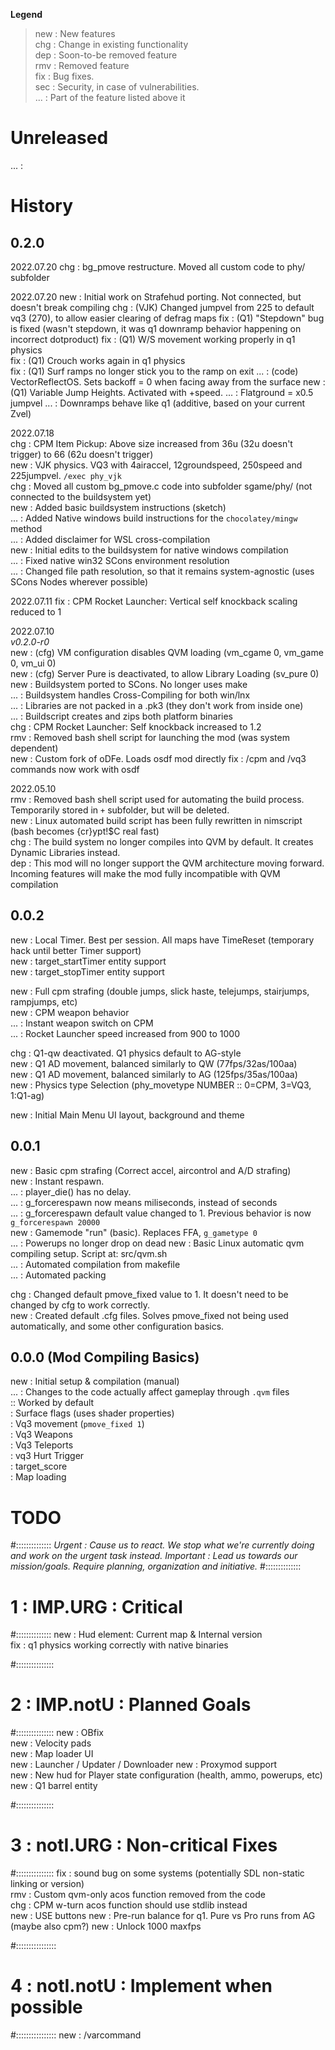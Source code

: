 **Legend**
> new : New features  
> chg : Change in existing functionality  
> dep : Soon-to-be removed feature  
> rmv : Removed feature  
> fix : Bug fixes.  
> sec : Security, in case of vulnerabilities.  
> ... : Part of the feature listed above it

# Unreleased
... :  

# History
## 0.2.0
2022.07.20
chg : bg_pmove restructure. Moved all custom code to phy/ subfolder

2022.07.20
new : Initial work on Strafehud porting. Not connected, but doesn't break compiling
chg : (VJK) Changed jumpvel from 225 to default vq3 (270), to allow easier clearing of defrag maps
fix : (Q1) "Stepdown" bug is fixed (wasn't stepdown, it was q1 downramp behavior happening on incorrect dotproduct)
fix : (Q1) W/S movement working properly in q1 physics  
fix : (Q1) Crouch works again in q1 physics  
fix : (Q1) Surf ramps no longer stick you to the ramp on exit
... : (code) VectorReflectOS. Sets backoff = 0 when facing away from the surface
new : (Q1) Variable Jump Heights. Activated with +speed. 
... :      Flatground = x0.5 jumpvel
... :      Downramps behave like q1 (additive, based on your current Zvel)

2022.07.18  
chg : CPM Item Pickup: Above size increased from 36u (32u doesn't trigger) to 66 (62u doesn't trigger)  
new : VJK physics. VQ3 with 4airaccel, 12groundspeed, 250speed and 225jumpvel. `/exec phy_vjk`  
chg : Moved all custom bg_pmove.c code into subfolder sgame/phy/  (not connected to the buildsystem yet)   
new : Added basic buildsystem instructions (sketch)  
... : Added Native windows build instructions for the `chocolatey/mingw` method  
... : Added disclaimer for WSL cross-compilation  
new : Initial edits to the buildsystem for native windows compilation  
... : Fixed native win32 SCons environment resolution  
... : Changed file path resolution, so that it remains system-agnostic (uses SCons Nodes wherever possible)  

2022.07.11
fix : CPM Rocket Launcher: Vertical self knockback scaling reduced to 1  

2022.07.10  
_v0.2.0-r0_  
new : (cfg) VM configuration disables QVM loading (vm_cgame 0, vm_game 0, vm_ui 0)  
new : (cfg) Server Pure is deactivated, to allow Library Loading (sv_pure 0)  
new : Buildsystem ported to SCons. No longer uses make  
... : Buildsystem handles Cross-Compiling for both win/lnx  
... : Libraries are not packed in a .pk3 (they don't work from inside one)  
... : Buildscript creates and zips both platform binaries  
chg : CPM Rocket Launcher: Self knockback increased to 1.2  
rmv : Removed bash shell script for launching the mod (was system dependent)  
new : Custom fork of oDFe. Loads osdf mod directly
fix : /cpm and /vq3 commands now work with osdf

2022.05.10  
rmv : Removed bash shell script used for automating the build process. Temporarily stored in `+` subfolder, but will be deleted.  
new : Linux automated build script has been fully rewritten in nimscript (bash becomes {cr}ypt!$C real fast)  
chg : The build system no longer compiles into QVM by default. It creates Dynamic Libraries instead.  
dep : This mod will no longer support the QVM architecture moving forward. Incoming features will make the mod fully incompatible with QVM compilation  

## 0.0.2
new : Local Timer. Best per session. All maps have TimeReset (temporary hack until better Timer support)  
new : target_startTimer entity support  
new : target_stopTimer entity support  

new : Full cpm strafing (double jumps, slick haste, telejumps, stairjumps, rampjumps, etc)  
new : CPM weapon behavior  
... : Instant weapon switch on CPM  
... : Rocket Launcher speed increased from 900 to 1000  

chg : Q1-qw deactivated. Q1 physics default to AG-style  
new : Q1 AD movement, balanced similarly to QW (77fps/32as/100aa)  
new : Q1 AD movement, balanced similarly to AG (125fps/35as/100aa)  
new : Physics type Selection (phy_movetype NUMBER :: 0=CPM, 3=VQ3, 1:Q1-ag)  

new : Initial Main Menu UI layout, background and theme

## 0.0.1
new : Basic cpm strafing (Correct accel, aircontrol and A/D strafing)  
new : Instant respawn.   
... : player_die() has no delay.   
... : g_forcerespawn now means miliseconds, instead of seconds  
... : g_forcerespawn default value changed to 1. Previous behavior is now `g_forcerespawn 20000`  
new : Gamemode "run" (basic). Replaces FFA, `g_gametype 0`  
... : Powerups no longer drop on dead
new : Basic Linux automatic qvm compiling setup. Script at: src/qvm.sh  
... : Automated compilation from makefile  
... : Automated packing  

chg : Changed default pmove_fixed value to 1. It doesn't need to be changed by cfg to work correctly.  
new : Created default .cfg files. Solves pmove_fixed not being used automatically, and some other configuration basics.  

## 0.0.0 (Mod Compiling Basics)  
new : Initial setup & compilation (manual)  
... : Changes to the code actually affect gameplay through `.qvm` files  
:: Worked by default  
: Surface flags (uses shader properties)  
: Vq3 movement (`pmove_fixed 1`)  
: Vq3 Weapons  
: Vq3 Teleports  
: vq3 Hurt Trigger  
: target_score  
: Map loading  

# TODO
#::::::::::::::
_Urgent    : Cause us to react. We stop what we're currently doing and work on the urgent task instead._
_Important : Lead us towards our mission/goals. Require planning, organization and initiative._
#::::::::::::::
# 1 : IMP.URG : Critical
#::::::::::::::
new : Hud element: Current map & Internal version  
fix : q1 physics working correctly with native binaries  

#:::::::::::::::
# 2 : IMP.notU : Planned Goals
#:::::::::::::::
new : OBfix  
new : Velocity pads  
new : Map loader UI  
new : Launcher / Updater / Downloader
new : Proxymod support  
new : New hud for Player state configuration (health, ammo, powerups, etc)  
new : Q1 barrel entity

#:::::::::::::::
# 3 : notI.URG : Non-critical Fixes
#:::::::::::::::
fix : sound bug on some systems (potentially SDL non-static linking or version)  
rmv : Custom qvm-only acos function removed from the code  
chg : CPM w-turn acos function should use stdlib instead  
new : USE buttons
new : Pre-run balance for q1. Pure vs Pro runs from AG (maybe also cpm?)
new : Unlock 1000 maxfps

#::::::::::::::::
# 4 : notI.notU : Implement when possible
#::::::::::::::::
new : /varcommand

